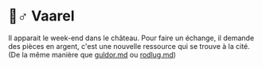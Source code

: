 # 🧙♂ Vaarel

Il apparait le week-end dans le château. Pour faire un échange, il demande des pièces en argent, c'est une nouvelle ressource qui se trouve à la cité. (De la même manière que [guldor.md](../personnage-fictif/guldor.md "mention") ou [rodlug.md](../personnage-fictif/rodlug.md "mention"))
